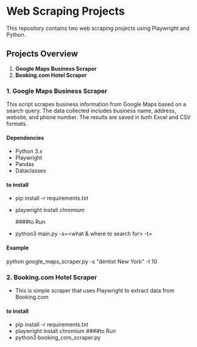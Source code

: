 # Web Scraping Projects 
This repository contains two web scraping projects using Playwright and Python.
## Projects Overview

1. **Google Maps Business Scraper**
2. **Booking.com Hotel Scraper**

 ### 1. Google Maps Business Scraper
 This script scrapes business information from Google Maps based on a search query. The data collected includes business name, address, website, and phone number. The results are saved in both Excel and CSV formats.
#### Dependencies

- Python 3.x
- Playwright
- Pandas
- Dataclasses
 #### to install
- pip install -r requirements.txt
-  playwright install chromium

   ####to Run
-  python3 main.py -s=<what & where to search for> -t=<how many>
 #### Example
 python google_maps_scraper.py -s "dentist New York" -t 10
 
### 2. Booking.com Hotel Scraper
-  This is simple scraper that uses Playwright to extract data from Booking.com
#### to install
- pip install -r requirements.txt
-  playwright install chromium
   ####to Run
-  python3 booking_com_scraper.py

 
